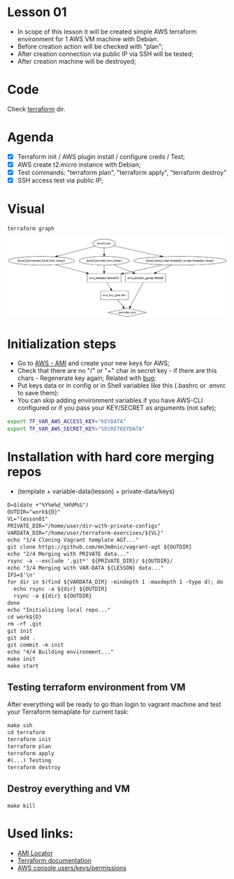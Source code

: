 # Lesson 01

- In scope of this lesson it will be created simple AWS terraform environment for 1 AWS VM machine with Debian.
- Before creation action will be checked with "plan";
- After creation connection via public IP via SSH will be tested;
- After creation machine will be destroyed;

# Code

Check [terraform](https://github.com/mn3m0nic/terraform-exercises/tree/master/lesson01/terraform) dir.

# Agenda

- [X] Terraform init / AWS plugin install / configure creds / Test;
- [X] AWS create t2.micro instance with Debian;
- [X] Test commands: "terraform plan",  "terraform apply", "terraform destroy"
- [X] SSH access test via public IP;

# Visual

```bash
terraform graph
```

![](https://github.com/mn3m0nic/terraform-exercises/blob/master/lesson01/lesson01.png?raw=true)

# Initialization steps

- Go to [AWS - AMI](https://console.aws.amazon.com/iam/home?#/users/nick?section=security_credentials) and create your new keys for AWS;
- Check that there are no "/" or "+" char in secret key - if there are this chars - Regenerate key again; Related with [bug](https://github.com/hashicorp/terraform/issues/2972);
- Put keys data or in config or in Shell variables like this (.bashrc or .envrc to save them):
- You can skip adding environment variables if you have AWS-CLI configured or if you pass your KEY/SECRET as arguments (not safe);

```bash
export TF_VAR_AWS_ACCESS_KEY="KEYDATA"
export TF_VAR_AWS_SECRET_KEY="SECRETKEYDATA"
```

# Installation with hard core merging repos

* (template + variable-data(lesson) + private-data/keys)

```
D=$(date +"%Y%m%d_%H%M%S")
OUTDIR="work${D}"
VL="lesson01"
PRIVATE_DIR="/home/user/dir-with-private-configs"
VARDATA_DIR="/home/user/terraform-exercises/${VL}"
echo "1/4 Cloning Vagrant template AGT..."
git clone https://github.com/mn3m0nic/vagrant-agt ${OUTDIR}
echo "2/4 Merging with PRIVATE data..."
rsync -a --exclude '.git*' ${PRIVATE_DIR}/ ${OUTDIR}/
echo "3/4 Merging with VAR-DATA ${LESSON} data..."
IFS=$'\n'
for dir in $(find ${VARDATA_DIR} -mindepth 1 -maxdepth 1 -type d); do
  echo rsync -a ${dir} ${OUTDIR}
  rsync -a ${dir} ${OUTDIR}
done
echo "Initializing local repo..."
cd work${D}
rm -rf .git
git init
git add .
git commit -m init
echo "4/4 Building environment..."
make init
make start
```

## Testing terraform environment from VM

After everything will be ready to go than login to vagrant machine and test your 
Terraform temaplate for current task:

```
make ssh
cd terraform
terraform init
terraform plan
terraform apply
#(...) Testing
terraform destroy
```

## Destroy everything and VM

```
make kill
```

# Used links:

* [AMI Locator](https://cloud-images.ubuntu.com/locator/ec2/)
* [Terraform documentation](https://www.terraform.io/docs/providers/aws/)
* [AWS console users/keys/permissions](https://console.aws.amazon.com/iam/home?#/home)

